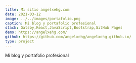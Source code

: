 ```yaml
---
title: Mi sitio angelxehg.com
date: 2021-03-12
image: ../../images/portafolio.png
caption: Mi blog y portafolio profesional
stack: Gatsby,React,JavaScript,Bootstrap,GitHub Pages
demo: https://angelxehg.com/
github: https://github.com/angelxehg/angelxehg.github.io/
type: project
---
```


Mi blog y portafolio profesional
